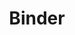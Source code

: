 ---
git: https://github.com/jupyterhub/binderhub
logohandle: mybinder
sort: binder
title: Binder
website: https://mybinder.org/
---